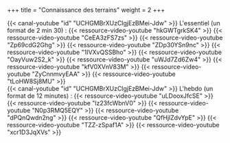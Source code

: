 +++
title = "Connaissance des terrains"
weight = 2
+++

<div class="contenu"> <!-- Le dessous des cartes //-->
{{< canal-youtube "id" "UCHGMBrXUzClgjEzBMei-Jdw" >}}
L'essentiel (un format de 2 min 30) :
{{< ressource-video-youtube "hkGWTgrkSK4" >}}
{{< ressource-video-youtube "CeEA3zFS7zs" >}}
{{< ressource-video-youtube "Zp69cdG2Ghg" >}}
{{< ressource-video-youtube "ZDp30YSn9nc" >}}
{{< ressource-video-youtube "1IVXvQSSBho" >}}
{{< ressource-video-youtube "OayVuw2S2_k" >}}
{{< ressource-video-youtube "uWJd7Zd6Zw4" >}}
{{< ressource-video-youtube "kfV0XVnV83M" >}}
{{< ressource-video-youtube "ZyCnnmvyEAA" >}}
{{< ressource-video-youtube "tLoHW8Sj8MU" >}}
</div>

<div class="contenu"> <!-- Le dessous des cartes //-->
{{< canal-youtube "id" "UCHGMBrXUzClgjEzBMei-Jdw" >}}
L'hebdo (un format de 12 minutes) :
{{< ressource-video-youtube "uLDooxJfcSE" >}}
{{< ressource-video-youtube "lz23fcWbnV0" >}}
{{< ressource-video-youtube "N0p3RMQ5EQY" >}}
{{< ressource-video-youtube "dPQnQwdn2ng" >}}
{{< ressource-video-youtube "QfHjlZdvYpE" >}}
{{< ressource-video-youtube "TZZ-zSpaf1A" >}}
{{< ressource-video-youtube "xcr1D3JqXVs" >}}
</div>

